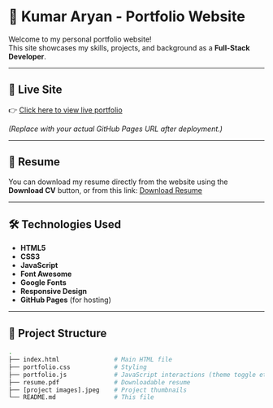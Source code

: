 # 💼 Kumar Aryan - Portfolio Website

Welcome to my personal portfolio website!  
This site showcases my skills, projects, and background as a **Full-Stack Developer**.

---

## 🚀 Live Site

👉 [Click here to view live portfolio](https://yourusername.github.io/your-repo-name)

*(Replace with your actual GitHub Pages URL after deployment.)*

---

## 📄 Resume

You can download my resume directly from the website using the **Download CV** button, or from this link:
[Download Resume](./resume.pdf)

---

## 🛠️ Technologies Used

- **HTML5**  
- **CSS3**  
- **JavaScript**
- **Font Awesome**
- **Google Fonts**
- **Responsive Design**
- **GitHub Pages** (for hosting)

---

## 📂 Project Structure

```bash
.
├── index.html               # Main HTML file
├── portfolio.css            # Styling
├── portfolio.js             # JavaScript interactions (theme toggle etc.)
├── resume.pdf               # Downloadable resume
├── [project images].jpeg    # Project thumbnails
└── README.md                # This file
